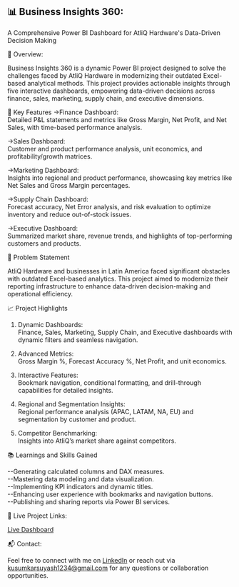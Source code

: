 ## 📊 Business Insights 360:

 A Comprehensive Power BI Dashboard for AtliQ Hardware's Data-Driven Decision Making


📝 Overview:

 Business Insights 360 is a dynamic Power BI project designed to solve the challenges faced by AtliQ Hardware in modernizing their outdated Excel-based analytical methods. This project provides actionable insights through five interactive dashboards, empowering data-driven decisions across finance, sales, marketing, supply chain, and executive dimensions.

🚀 Key Features
->Finance Dashboard:                                                  
Detailed P&L statements and metrics like Gross Margin, Net Profit, and Net Sales, with time-based performance analysis.

->Sales Dashboard:                                                    
Customer and product performance analysis, unit economics, and profitability/growth matrices.

->Marketing Dashboard:                                                      
Insights into regional and product performance, showcasing key metrics like Net Sales and Gross Margin percentages.

->Supply Chain Dashboard:                                                         
Forecast accuracy, Net Error analysis, and risk evaluation to optimize inventory and reduce out-of-stock issues.

->Executive Dashboard:                                                              
Summarized market share, revenue trends, and highlights of top-performing customers and products.

🎯 Problem Statement

AtliQ Hardware and businesses in Latin America faced significant obstacles with outdated Excel-based analytics. This project aimed to modernize their reporting infrastructure to enhance data-driven decision-making and operational efficiency.

📈 Project Highlights

1. Dynamic Dashboards:                                                    
Finance, Sales, Marketing, Supply Chain, and Executive dashboards with dynamic filters and seamless navigation.

3. Advanced Metrics:                                                    
Gross Margin %, Forecast Accuracy %, Net Profit, and unit economics.

5. Interactive Features:                                                               
Bookmark navigation, conditional formatting, and drill-through capabilities for detailed insights.

7. Regional and Segmentation Insights:                                                   
Regional performance analysis (APAC, LATAM, NA, EU) and segmentation by customer and product.

9. Competitor Benchmarking:                                                            
Insights into AtliQ’s market share against competitors.

📚 Learnings and Skills Gained

--Generating calculated columns and DAX measures.                                  
--Mastering data modeling and data visualization.                                     
--Implementing KPI indicators and dynamic titles.                                                            
--Enhancing user experience with bookmarks and navigation buttons.                                                                       
--Publishing and sharing reports via Power BI services.                                                  

🔗 Live Project Links:

[Live Dashboard](https://app.powerbi.com/view?r=eyJrIjoiYTcyZTVhYjctZGVjYy00MmYzLWJmYWEtYzFkYjYyNmE1ODYxIiwidCI6ImM2ZTU0OWIzLTVmNDUtNDAzMi1hYWU5LWQ0MjQ0ZGM1YjJjNCJ9)

📬 Contact:

Feel free to connect with me on [LinkedIn](https://www.linkedin.com/in/suyash-kusumkar/) or reach out via kusumkarsuyash1234@gmail.com for any questions or collaboration opportunities.
